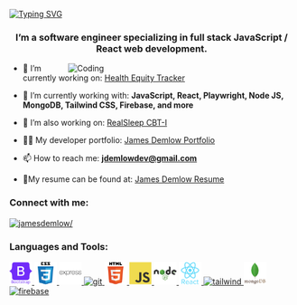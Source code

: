 
[![Typing SVG](https://readme-typing-svg.demolab.com?font=Fira+Code&weight=600&size=30&pause=1000&color=6A3DF7&background=FF4CCE00&center=true&vCenter=true&width=435&lines=Hi+%F0%9F%91%8B%2C+I'm+James+Demlow)](https://git.io/typing-svg)
<h3 align="center">I’m a software engineer specializing in full stack JavaScript / React web development.</h3>
<img align="right" alt="Coding" width="400" src="https://user-images.githubusercontent.com/74038190/212748842-9fcbad5b-6173-4175-8a61-521f3dbb7514.gif">


- 🔭 I’m currently working on: [Health Equity Tracker](https://healthequitytracker.org/)

- 🌱 I’m currently working with: **JavaScript, React, Playwright, Node JS, MongoDB, Tailwind CSS, Firebase, and more**

- 🔭 I’m also working on: [RealSleep CBT-I](https://cbti-app.vercel.app/)

- 👨‍💻 My developer portfolio: [James Demlow Portfolio](https://jamesdemlowdev.com/)

- 📫 How to reach me: **jdemlowdev@gmail.com**

- 📄My resume can be found at: [James Demlow Resume](https://drive.google.com/file/d/1QjhvvjvROp7wPaNEH2pIOfdpvbhaz4QS/view)

<h3 align="left">Connect with me:</h3>
<p align="left">
<!-- <a href="https://codepen.io/jdemlow" target="blank"><img align="center" src="https://raw.githubusercontent.com/rahuldkjain/github-profile-readme-generator/master/src/images/icons/Social/codepen.svg" alt="jdemlow" height="30" width="40" /></a> -->
<a href="https://linkedin.com/in/jamesdemlow/" target="blank"><img align="center" src="https://raw.githubusercontent.com/rahuldkjain/github-profile-readme-generator/master/src/images/icons/Social/linked-in-alt.svg" alt="jamesdemlow/" height="30" width="40" /></a>
</p>

<h3 align="left">Languages and Tools:</h3>
<p align="left"> <a href="https://getbootstrap.com" target="_blank" rel="noreferrer"> <img src="https://raw.githubusercontent.com/devicons/devicon/master/icons/bootstrap/bootstrap-plain-wordmark.svg" alt="bootstrap" width="40" height="40"/> </a> <a href="https://www.w3schools.com/css/" target="_blank" rel="noreferrer"> <img src="https://raw.githubusercontent.com/devicons/devicon/master/icons/css3/css3-original-wordmark.svg" alt="css3" width="40" height="40"/> </a> <a href="https://expressjs.com" target="_blank" rel="noreferrer"> <img src="https://raw.githubusercontent.com/devicons/devicon/master/icons/express/express-original-wordmark.svg" alt="express" width="40" height="40"/> </a><a href="https://git-scm.com/" target="_blank" rel="noreferrer"> <img src="https://www.vectorlogo.zone/logos/git-scm/git-scm-icon.svg" alt="git" width="40" height="40"/> </a> <a href="https://www.w3.org/html/" target="_blank" rel="noreferrer"> <img src="https://raw.githubusercontent.com/devicons/devicon/master/icons/html5/html5-original-wordmark.svg" alt="html5" width="40" height="40"/> </a> <a href="https://developer.mozilla.org/en-US/docs/Web/JavaScript" target="_blank" rel="noreferrer"> <img src="https://raw.githubusercontent.com/devicons/devicon/master/icons/javascript/javascript-original.svg" alt="javascript" width="40" height="40"/> </a><a href="https://nodejs.org" target="_blank" rel="noreferrer"> <img src="https://raw.githubusercontent.com/devicons/devicon/master/icons/nodejs/nodejs-original-wordmark.svg" alt="nodejs" width="40" height="40"/> </a> <a href="https://reactjs.org/" target="_blank" rel="noreferrer"> <img src="https://raw.githubusercontent.com/devicons/devicon/master/icons/react/react-original-wordmark.svg" alt="react" width="40" height="40"/> </a> <a href="https://tailwindcss.com/" target="_blank" rel="noreferrer"> <img src="https://www.vectorlogo.zone/logos/tailwindcss/tailwindcss-icon.svg" alt="tailwind" width="40" height="40"/> </a>  </a> <a href="https://www.mongodb.com/" target="_blank" rel="noreferrer"> <img src="https://raw.githubusercontent.com/devicons/devicon/master/icons/mongodb/mongodb-original-wordmark.svg" alt="mongodb" width="40" height="40"/> </a>  <a href="https://firebase.google.com/" target="_blank" rel="noreferrer"> <img src="https://www.vectorlogo.zone/logos/firebase/firebase-icon.svg" alt="firebase" width="40" height="40"/> </a>  </p>



<!---
[![GitHub Streak](https://streak-stats.demolab.com?user=JDemlow&theme=tokyonight&border_radius=4.6)](https://git.io/streak-stats)

JDemlow/JDemlow is a ✨ special ✨ repository because its `README.md` (this file) appears on your GitHub profile.
You can click the Preview link to take a look at your changes.
--->
